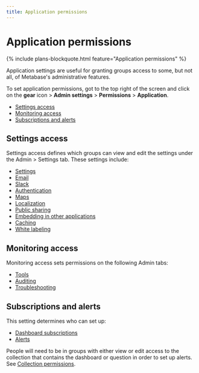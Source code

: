 ```yaml
---
title: Application permissions
---
```


# Application permissions

{% include plans-blockquote.html feature="Application permissions" %}

Application settings are useful for granting groups access to some, but not all, of Metabase's administrative features.

To set application permissions, got to the top right of the screen and click on the **gear** icon > **Admin settings** > **Permissions** > **Application**.

- [Settings access](#settings-access)
- [Monitoring access](#monitoring-access)
- [Subscriptions and alerts](#subscriptions-and-alerts)

## Settings access

Settings access defines which groups can view and edit the settings under the Admin > Settings tab. These settings include:

- [Settings](../configuring-metabase/settings.md)
- [Email](../configuring-metabase/email.md)
- [Slack](../configuring-metabase/slack.md)
- [Authentication](../people-and-groups/start.md)
- [Maps](../configuring-metabase/custom-maps.md)
- [Localization](../configuring-metabase/localization.md)
- [Public sharing](../embedding/public-links.md)
- [Embedding in other applications](../embedding/start.md)
- [Caching](../configuring-metabase/caching.md)
- [White labeling](../embedding/whitelabeling.md)

## Monitoring access

Monitoring access sets permissions on the following Admin tabs:

- [Tools](../enterprise-guide/tools.md)
- [Auditing](../enterprise-guide/audit.md)
- [Troubleshooting](../troubleshooting-guide/index.md)

## Subscriptions and alerts

This setting determines who can set up:

- [Dashboard subscriptions](../dashboards/subscriptions.md)
- [Alerts](../questions/sharing/alerts.md)

People will need to be in groups with either view or edit access to the collection that contains the dashboard or question in order to set up alerts. See [Collection permissions](../permissions/collections.md).
